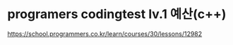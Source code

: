 # programers codingtest lv.1 예산(c++)
https://school.programmers.co.kr/learn/courses/30/lessons/12982
